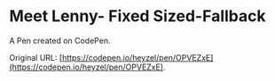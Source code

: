# Meet Lenny- Fixed Sized-Fallback

A Pen created on CodePen.

Original URL: [https://codepen.io/heyzel/pen/OPVEZxE](https://codepen.io/heyzel/pen/OPVEZxE).

